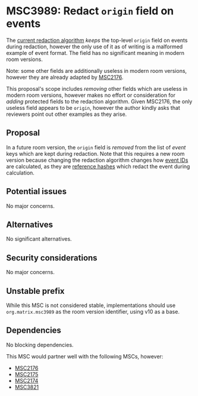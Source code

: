 # MSC3989: Redact `origin` field on events

The [current redaction algorithm](https://spec.matrix.org/v1.6/rooms/v10/#redactions) *keeps* the
top-level `origin` field on events during redaction, however the only use of it as of writing is
a malformed example of event format. The field has no significant meaning in modern room versions.

Note: some other fields are additionally useless in modern room versions, however they are already
adapted by [MSC2176](https://github.com/matrix-org/matrix-spec-proposals/pull/2176).

This proposal's scope includes *removing* other fields which are useless in modern room versions,
however makes no effort or consideration for *adding* protected fields to the redaction algorithm.
Given MSC2176, the only useless field appears to be `origin`, however the author kindly asks that
reviewers point out other examples as they arise.

## Proposal

In a future room version, the `origin` field is *removed* from the list of *event* keys which are
kept during redaction. Note that this requires a new room version because changing the redaction
algorithm changes how [event IDs](https://spec.matrix.org/v1.6/rooms/v10/#event-ids) are calculated,
as they are [reference hashes](https://spec.matrix.org/v1.6/server-server-api/#calculating-the-reference-hash-for-an-event)
which redact the event during calculation.

## Potential issues

No major concerns.

## Alternatives

No significant alternatives.

## Security considerations

No major concerns.

## Unstable prefix

While this MSC is not considered stable, implementations should use `org.matrix.msc3989` as the room
version identifier, using v10 as a base.

## Dependencies

No blocking dependencies.

This MSC would partner well with the following MSCs, however:
* [MSC2176](https://github.com/matrix-org/matrix-spec-proposals/pull/2176)
* [MSC2175](https://github.com/matrix-org/matrix-spec-proposals/pull/2175)
* [MSC2174](https://github.com/matrix-org/matrix-spec-proposals/pull/2174)
* [MSC3821](https://github.com/matrix-org/matrix-spec-proposals/pull/3821)
